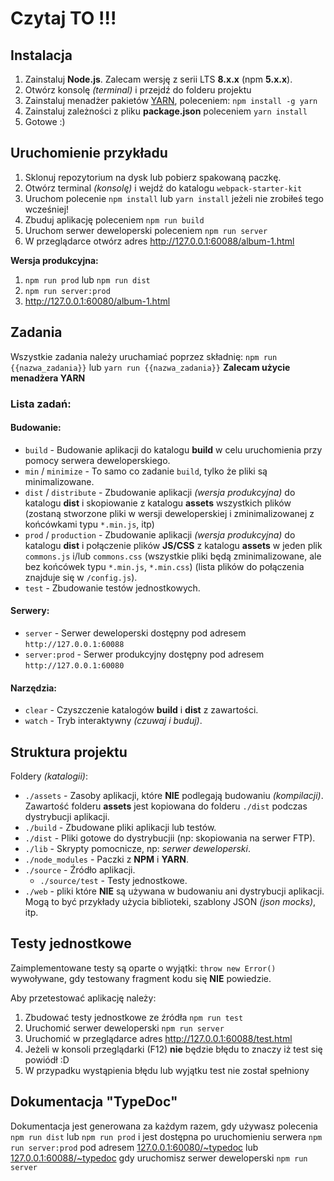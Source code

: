 



# Czytaj TO !!!

## Instalacja

1. Zainstaluj **Node.js**. Zalecam wersję z serii LTS **8.x.x** (npm **5.x.x**).
2. Otwórz konsolę _(terminal)_ i przejdź do folderu projektu
3. Zainstaluj menadżer pakietów [YARN](https://yarnpkg.com), poleceniem: `npm install -g yarn`
4. Zainstaluj zależności z pliku **package.json** poleceniem `yarn install`
5. Gotowe :)


## Uruchomienie przykładu

 1. Sklonuj repozytorium na dysk lub pobierz spakowaną paczkę.
 2. Otwórz terminal *(konsolę)* i wejdź do katalogu `webpack-starter-kit`
 3. Uruchom polecenie `npm install` lub `yarn install` jeżeli nie zrobiłeś tego wcześniej!
 4. Zbuduj aplikację poleceniem `npm run build`
 5. Uruchom serwer deweloperski poleceniem `npm run server`
 6. W przeglądarce otwórz adres http://127.0.0.1:60088/album-1.html

**Wersja produkcyjna:**
1. `npm run prod` lub `npm run dist`
2. `npm run server:prod`
3. http://127.0.0.1:60080/album-1.html


## Zadania

Wszystkie zadania należy uruchamiać poprzez składnię: `npm run {{nazwa_zadania}}` lub `yarn run {{nazwa_zadania}}`
**Zalecam użycie menadżera YARN**


### Lista zadań:

#### Budowanie:
- `build` - Budowanie aplikacji do katalogu **build** w celu uruchomienia przy pomocy serwera deweloperskiego.
- `min` / `minimize` - To samo co zadanie `build`, tylko że pliki są minimalizowane.
- `dist` / `distribute` - Zbudowanie aplikacji *(wersja produkcyjna)* do katalogu **dist** i skopiowanie z katalogu **assets** wszystkich plików (zostaną stworzone pliki w wersji deweloperskiej i zminimalizowanej z końcówkami typu `*.min.js`, itp)
- `prod` / `production` - Zbudowanie aplikacji *(wersja produkcyjna)* do katalogu **dist** i połączenie plików **JS/CSS** z katalogu **assets** w jeden plik `commons.js` i/lub `commons.css` (wszystkie pliki będą zminimalizowane, ale bez końcówek typu `*.min.js`, `*.min.css`) (lista plików do połączenia znajduje się w `/config.js`).
- `test` - Zbudowanie testów jednostkowych.

#### Serwery:
- `server` - Serwer deweloperski dostępny pod adresem `http://127.0.0.1:60088`
- `server:prod` - Serwer produkcyjny dostępny pod adresem `http://127.0.0.1:60080`

#### Narzędzia:
- `clear` - Czyszczenie katalogów  **build** i **dist** z zawartości.
- `watch` - Tryb interaktywny _(czuwaj i buduj)_.


## Struktura projektu

Foldery _(katalogii)_:

- `./assets` - Zasoby aplikacji, które **NIE** podlegają budowaniu _(kompilacji)_. Zawartość folderu **assets** jest kopiowana do folderu `./dist` podczas dystrybucji aplikacji.
- `./build` - Zbudowane pliki aplikacji lub testów.
- `./dist` - Pliki gotowe do dystrybucjii (np: skopiowania na serwer FTP).
- `./lib` - Skrypty pomocnicze, np: _serwer deweloperski_.
- `./node_modules` - Paczki z **NPM** i **YARN**.
- `./source` - Źródło aplikacji.
	- `./source/test` - Testy jednostkowe.
- `./web` - pliki które **NIE** są używana w budowaniu ani dystrybucji aplikacji. Mogą to być przykłady użycia biblioteki, szablony JSON _(json mocks)_, itp.


## Testy jednostkowe

Zaimplementowane testy są oparte o wyjątki: `throw new Error()` wywoływane, gdy testowany fragment kodu się **NIE** powiedzie. 

Aby przetestować aplikację należy: 

 1. Zbudować testy jednostkowe ze źródła `npm run test`
 2. Uruchomić serwer deweloperski `npm run server`
 3. Uruchomić w przeglądarce adres http://127.0.0.1:60088/test.html
 4. Jeżeli w konsoli przeglądarki (F12) **nie** będzie błędu to znaczy iż test się powiódł :D
 5. W przypadku wystąpienia błędu lub wyjątku test nie został spełniony


 ## Dokumentacja "TypeDoc"

Dokumentacja jest generowana za każdym razem, gdy używasz polecenia `npm run dist` lub `npm run prod` i jest dostępna po uruchomieniu serwera `npm run server:prod` pod adresem [127.0.0.1:60080/~typedoc](http://127.0.0.1:60080/~typedoc) lub  [127.0.0.1:60088/~typedoc](http://127.0.0.1:60088/~typedoc) gdy uruchomisz serwer deweloperski `npm run server`
